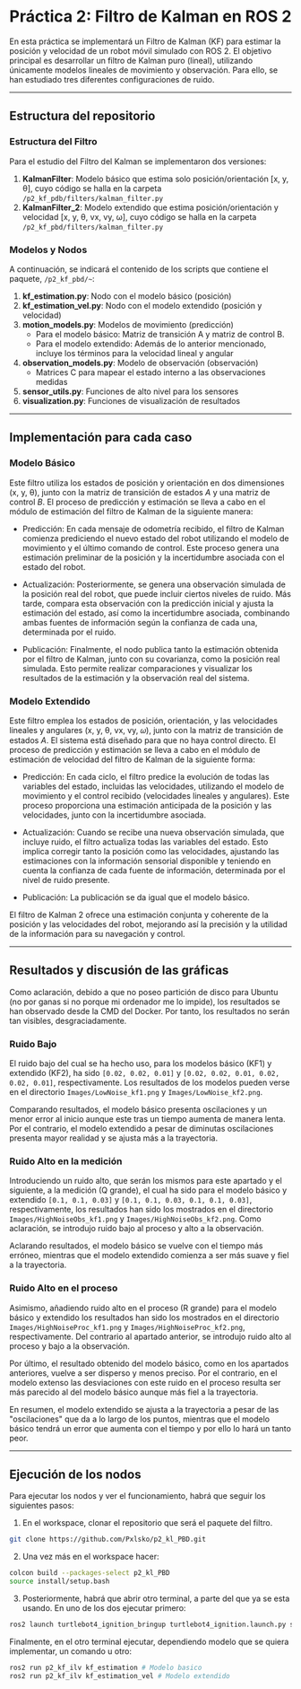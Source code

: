 # Práctica 2: Filtro de Kalman en ROS 2

En esta práctica se implementará un Filtro de Kalman (KF) para estimar la posición y velocidad de un robot móvil simulado con ROS 2. El objetivo principal es desarrollar un filtro de Kalman puro (lineal), utilizando únicamente modelos lineales de movimiento y observación. Para ello, se han estudiado tres diferentes configuraciones de ruido.

---

## Estructura del repositorio

### Estructura del Filtro
Para el estudio del Filtro del Kalman se implementaron dos versiones:
1. **KalmanFilter**: Modelo básico que estima solo posición/orientación [x, y, θ], cuyo código se halla en la carpeta `/p2_kf_pdb/filters/kalman_filter.py`
2. **KalmanFilter_2**: Modelo extendido que estima posición/orientación y velocidad [x, y, θ, vx, vy, ω], cuyo código se halla en la carpeta `/p2_kf_pbd/filters/kalman_filter.py`

### Modelos y Nodos
A continuación, se indicará el contenido de los scripts que contiene el paquete, `/p2_kf_pbd/~`:
1. **kf_estimation.py**: Nodo con el modelo básico (posición)
2. **kf_estimation_vel.py**: Nodo con el modelo extendido (posición y velocidad) 
3. **motion_models.py**: Modelos de movimiento (predicción)
   - Para el modelo básico: Matriz de transición A y matriz de control B.
   - Para el modelo extendido: Además de lo anterior mencionado, incluye los términos para la velocidad lineal y angular
5. **observation_models.py**: Modelo de observación (observación)
   - Matrices C para mapear el estado interno a las observaciones medidas 
7. **sensor_utils.py**: Funciones de alto nivel para los sensores
8. **visualization.py**: Funciones de visualización de resultados

---

## Implementación para cada caso 

### Modelo Básico

Este filtro utiliza los estados de posición y orientación en dos dimensiones (x, y, θ), junto con la matriz de transición de estados *A* y una matriz de control *B*. El proceso de predicción y estimación se lleva a cabo en el módulo de estimación del filtro de Kalman de la siguiente manera:

- Predicción: En cada mensaje de odometría recibido, el filtro de Kalman comienza prediciendo el nuevo estado del robot utilizando el modelo de movimiento y el último comando de control. Este proceso genera una estimación preliminar de la posición y la incertidumbre asociada con el estado del robot.

- Actualización: Posteriormente, se genera una observación simulada de la posición real del robot, que puede incluir ciertos niveles de ruido. Más tarde, compara esta observación con la predicción inicial y ajusta la estimación del estado, así como la incertidumbre asociada, combinando ambas fuentes de información según la confianza de cada una, determinada por el ruido.

- Publicación: Finalmente, el nodo publica tanto la estimación obtenida por el filtro de Kalman, junto con su covarianza, como la posición real simulada. Esto permite realizar comparaciones y visualizar los resultados de la estimación y la observación real del sistema.

### Modelo Extendido

Este filtro emplea los estados de posición, orientación, y las velocidades lineales y angulares (x, y, θ, vx, vy, 𝜔), junto con la matriz de transición de estados *A*. El sistema está diseñado para que no haya control directo. El proceso de predicción y estimación se lleva a cabo en el módulo de estimación de velocidad del filtro de Kalman de la siguiente forma:

- Predicción: En cada ciclo, el filtro predice la evolución de todas las variables del estado, incluidas las velocidades, utilizando el modelo de movimiento y el control recibido (velocidades lineales y angulares). Este proceso proporciona una estimación anticipada de la posición y las velocidades, junto con la incertidumbre asociada.

- Actualización: Cuando se recibe una nueva observación simulada, que incluye ruido, el filtro actualiza todas las variables del estado. Esto implica corregir tanto la posición como las velocidades, ajustando las estimaciones con la información sensorial disponible y teniendo en cuenta la confianza de cada fuente de información, determinada por el nivel de ruido presente.

- Publicación: La publicación se da igual que el modelo básico.

El filtro de Kalman 2 ofrece una estimación conjunta y coherente de la posición y las velocidades del robot, mejorando así la precisión y la utilidad de la información para su navegación y control.

---

## Resultados y discusión de las gráficas 
Como aclaración, debido a que no poseo partición de disco para Ubuntu (no por ganas si no porque mi ordenador me lo impide), los resultados se han observado desde la CMD del Docker. Por tanto, los resultados no serán tan visibles, desgraciadamente.

### Ruido Bajo
El ruido bajo del cual se ha hecho uso, para los modelos básico (KF1) y extendido (KF2), ha sido `[0.02, 0.02, 0.01]` y `[0.02, 0.02, 0.01, 0.02, 0.02, 0.01]`, respectivamente. Los resultados de los modelos pueden verse en el directorio `Images/LowNoise_kf1.png` y `Images/LowNoise_kf2.png`.

Comparando resultados, el modelo básico presenta oscilaciones y un menor error al inicio aunque este tras un tiempo aumenta de manera lenta. Por el contrario, el modelo extendido a pesar de diminutas oscilaciones presenta mayor realidad y se ajusta más a la trayectoria.

### Ruido Alto en la medición
Introduciendo un ruido alto, que serán los mismos para este apartado y el siguiente, a la medición (Q grande), el cual ha sido para el modelo básico y extendido `[0.1, 0.1, 0.03]` y `[0.1, 0.1, 0.03, 0.1, 0.1, 0.03]`, respectivamente, los resultados han sido los mostrados en el directorio `Images/HighNoiseObs_kf1.png` y `Images/HighNoiseObs_kf2.png`. Como aclaración, se introdujo ruido bajo al proceso y alto a la observación.

Aclarando resultados, el modelo básico se vuelve con el tiempo más erróneo, mientras que el modelo extendido comienza a ser más suave y fiel a la trayectoria. 

### Ruido Alto en el proceso
Asimismo, añadiendo ruido alto en el proceso (R grande) para el modelo básico y extendido los resultados han sido los mostrados en el directorio `Images/HighNoiseProc_kf1.png` y `Images/HighNoiseProc_kf2.png`, respectivamente. Del contrario al apartado anterior, se introdujo ruido alto al proceso y bajo a la observación.

Por último, el resultado obtenido del modelo básico, como en los apartados anteriores, vuelve a ser disperso y menos preciso. Por el contrario, en el modelo extenso las desviaciones con este ruido en el proceso resulta ser más parecido al del modelo básico aunque más fiel a la trayectoria.

En resumen, el modelo extendido se ajusta a la trayectoria a pesar de las "oscilaciones" que da a lo largo de los puntos, mientras que el modelo básico tendrá un error que aumenta con el tiempo y por ello lo hará un tanto peor.

---

## Ejecución de los nodos
Para ejecutar los nodos y ver el funcionamiento, habrá que seguir los siguientes pasos:

1. En el workspace, clonar el repositorio que será el paquete del filtro.
```bash
git clone https://github.com/Pxlsko/p2_kl_PBD.git
```

2. Una vez más en el workspace hacer:
```bash
colcon build --packages-select p2_kl_PBD
source install/setup.bash
```
3. Posteriormente, habrá que abrir otro terminal, a parte del que ya se esta usando. En uno de los dos ejecutar primero:
```bash
ros2 launch turtlebot4_ignition_bringup turtlebot4_ignition.launch.py slam:=true nav2:=true rviz:=true
```

Finalmente, en el otro terminal ejecutar, dependiendo modelo que se quiera implementar, un comando u otro:
```bash
ros2 run p2_kf_ilv kf_estimation # Modelo basico
ros2 run p2_kf_ilv kf_estimation_vel # Modelo extendido
```






